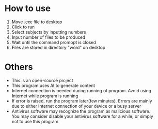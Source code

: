# How to use
1. Move .exe file to desktop
2. Click to run
3. Select subjects by inputting numbers
4. Input number of files to be produced
5. Wait until the command promopt is closed
6. Files are stored in directory "word" on desktop

# Others
- This is an open-source project
- This program uses AI to generate content
- Internet connection is needed during running of program. Avoid using Internet while program is running
- If error is raised, run the program later(few minutes). Errors are mainly due to either Internet connection of your device or a busy server
- Antivirus software may recognize the program as malicious software. You may consider disable your antivirus software for a while, or simply not to use this program. 
